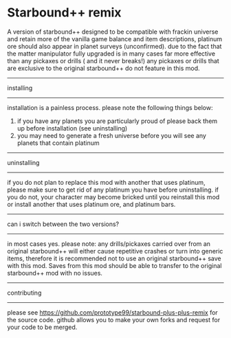 # Starbound++ remix
A version of starbound++ designed to be compatible with frackin universe and retain more of the vanilla game balance and item descriptions, platinum ore should also appear in planet surveys (unconfirmed). due to the fact that the matter manipulator fully upgraded is in many cases far more effective than any pickaxes or drills ( and it never breaks!) any pickaxes or drills that are exclusive to the original starbound++ do not feature in this mod.
____________
installing
____________
installation is a painless process. please note the following things below:
1. if you have any planets you are particularly proud of please back them up before installation (see uninstalling)
2. you may need to generate a fresh universe before you will see any planets that contain platinum
_______________
uninstalling
_______________
if you do not plan to replace this mod with another that uses platinum, please make sure to get rid of any platinum you have before uninstalling. if you do not, your character may become bricked until you reinstall this mod or install another that uses platinum ore, and platinum bars.
________________________________________
can i switch between the two versions?
________________________________________
in most cases yes. please note: any drills/pickaxes carried over from an original starbound++ will either cause repetitive crashes or turn into generic items, therefore it is recommended not to use an original starbound++ save with this mod. Saves from this mod should be able to transfer to the original starbound++ mod with no issues.
_______________
contributing
_______________
please see https://github.com/prototype99/starbound-plus-plus-remix for the source code. github allows you to make your own forks and request for your code to be merged.
